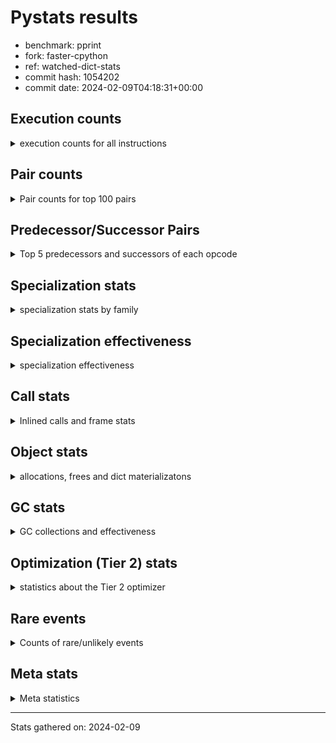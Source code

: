 
# Pystats results

- benchmark: pprint
- fork: faster-cpython
- ref: watched-dict-stats
- commit hash: 1054202
- commit date: 2024-02-09T04:18:31+00:00

## Execution counts

<details>
<summary> execution counts for all instructions </summary>

|Name | Count | Self | Cumulative | Miss ratio | 
|---|---:|---:|---:|---:|
| LOAD_FAST | 3,904,027,280 | 19.2% | 19.2% |  |
| STORE_FAST | 1,824,010,800 | 9.0% | 28.2% |  |
| LOAD_GLOBAL_BUILTIN | 1,680,009,460 | 8.3% | 36.4% |  |
| LOAD_CONST | 1,328,007,760 | 6.5% | 43.0% |  |
| POP_JUMP_IF_FALSE | 1,224,008,080 | 6.0% | 49.0% |  |
| TO_BOOL_BOOL | 1,056,004,800 | 5.2% | 54.2% |  |
| LOAD_FAST_LOAD_FAST | 1,008,008,880 | 5.0% | 59.1% |  |
| CALL_BUILTIN_FAST | 560,003,940 | 2.8% | 61.9% |  |
| RETURN_VALUE | 560,002,000 | 2.8% | 64.7% |  |
| POP_JUMP_IF_TRUE | 552,001,280 | 2.7% | 67.4% |  |
| RESUME_CHECK | 488,004,300 | 2.4% | 69.8% |  |
| CALL_BUILTIN_O | 448,002,040 | 2.2% | 72.0% |  |
| CALL_PY_EXACT_ARGS | 320,004,040 | 1.6% | 73.5% |  |
| LOAD_ATTR_METHOD_WITH_VALUES | 320,003,980 | 1.6% | 75.1% |  |
| LOAD_ATTR | 312,081,480 | 1.5% | 76.7% |  |
| BUILD_TUPLE | 288,000,880 | 1.4% | 78.1% |  |
| LOAD_GLOBAL_MODULE | 280,001,740 | 1.4% | 79.4% |  |
| POP_TOP | 272,002,320 | 1.3% | 80.8% |  |
| CONTAINS_OP | 256,002,320 | 1.3% | 82.0% |  |
| UNPACK_SEQUENCE_TUPLE | 240,000,660 | 1.2% | 83.2% |  |
| IS_OP | 216,000,880 | 1.1% | 84.3% |  |
| ENTER_EXECUTOR | 215,998,720 | 1.1% | 85.4% |  |
| PUSH_NULL | 208,001,760 | 1.0% | 86.4% |  |
| INTERPRETER_EXIT | 168,000,160 | 0.8% | 87.2% |  |
| CALL_TYPE_1 | 160,001,620 | 0.8% | 88.0% |  |
| LOAD_ATTR_INSTANCE_VALUE | 152,001,880 | 0.7% | 88.7% |  |
| FOR_ITER_LIST | 136,860,620 | 0.7% | 89.4% | 33.4% |
| LOAD_ATTR_METHOD_NO_DICT | 120,000,640 | 0.6% | 90.0% |  |
| EXTENDED_ARG | 120,000,160 | 0.6% | 90.6% |  |
| RETURN_CONST | 104,000,240 | 0.5% | 91.1% |  |
| CALL_METHOD_DESCRIPTOR_O | 104,000,180 | 0.5% | 91.6% |  |
| FOR_ITER_TUPLE | 96,863,760 | 0.5% | 92.1% | 47.2% |
| CALL | 96,027,540 | 0.5% | 92.6% |  |
| BINARY_OP | 96,025,120 | 0.5% | 93.0% |  |
| BINARY_OP_ADD_INT | 96,000,320 | 0.5% | 93.5% |  |
| DELETE_SUBSCR | 96,000,240 | 0.5% | 94.0% |  |
| GET_ITER | 96,000,160 | 0.5% | 94.5% |  |
| BUILD_LIST | 96,000,160 | 0.5% | 94.9% |  |
| STORE_SUBSCR_DICT | 96,000,140 | 0.5% | 95.4% |  |
| TO_BOOL_NONE | 96,000,080 | 0.5% | 95.9% |  |
| STORE_ATTR_SLOT | 95,999,960 | 0.5% | 96.3% |  |
| BINARY_SUBSCR_TUPLE_INT | 95,999,920 | 0.5% | 96.8% |  |
| COMPARE_OP_INT | 80,000,160 | 0.4% | 97.2% |  |
| TO_BOOL | 72,019,860 | 0.4% | 97.6% |  |
| CALL_LEN | 56,000,020 | 0.3% | 97.8% |  |
| COPY | 48,000,720 | 0.2% | 98.1% |  |
| FORMAT_SIMPLE | 48,000,640 | 0.2% | 98.3% |  |
| CONVERT_VALUE | 48,000,640 | 0.2% | 98.5% |  |
| JUMP_FORWARD | 48,000,240 | 0.2% | 98.8% |  |
| LOAD_ATTR_SLOT | 47,999,920 | 0.2% | 99.0% |  |
| STORE_FAST_STORE_FAST | 32,000,480 | 0.2% | 99.2% |  |
| NOP | 24,000,640 | 0.1% | 99.3% |  |
| CALL_METHOD_DESCRIPTOR_NOARGS | 24,000,560 | 0.1% | 99.4% |  |
| BUILD_STRING | 24,000,320 | 0.1% | 99.5% |  |
| UNPACK_SEQUENCE_TWO_TUPLE | 24,000,280 | 0.1% | 99.6% |  |
| TO_BOOL_LIST | 24,000,120 | 0.1% | 99.8% |  |
| CALL_KW | 24,000,000 | 0.1% | 99.9% |  |
| BINARY_OP_SUBTRACT_INT | 16,000,300 | 0.1% | 100.0% |  |
| LOAD_ATTR_METHOD_LAZY_DICT | 8,000,160 | 0.0% | 100.0% |  |
| LOAD_GLOBAL | 2,560 | 0.0% | 100.0% |  |
| JUMP_BACKWARD | 1,700 | 0.0% | 100.0% |  |
| UNPACK_SEQUENCE | 360 | 0.0% | 100.0% |  |
| RESUME | 340 | 0.0% | 100.0% |  |
| COMPARE_OP | 320 | 0.0% | 100.0% |  |
| LOAD_DEREF | 320 | 0.0% | 100.0% |  |
| LOAD_ATTR_MODULE | 240 | 0.0% | 100.0% |  |
| STORE_SUBSCR | 200 | 0.0% | 100.0% |  |
| BINARY_SUBSCR | 160 | 0.0% | 100.0% |  |
| CALL_FUNCTION_EX | 160 | 0.0% | 100.0% |  |
| COPY_FREE_VARS | 160 | 0.0% | 100.0% |  |
| FOR_ITER | 160 | 0.0% | 100.0% |  |
| BINARY_OP_SUBTRACT_FLOAT | 120 | 0.0% | 100.0% |  |
| POP_JUMP_IF_NONE | 80 | 0.0% | 100.0% |  |
| STORE_ATTR | 80 | 0.0% | 100.0% |  |
| CHECK_EXC_MATCH | 80 | 0.0% | 100.0% |  |
| POP_EXCEPT | 80 | 0.0% | 100.0% |  |
| PUSH_EXC_INFO | 80 | 0.0% | 100.0% |  |
| BUILD_MAP | 80 | 0.0% | 100.0% |  |
| JUMP_BACKWARD_NO_INTERRUPT | 80 | 0.0% | 100.0% |  |
| BINARY_OP_ADD_UNICODE | 60 | 0.0% | 100.0% |  |
| CALL_METHOD_DESCRIPTOR_FAST | 60 | 0.0% | 100.0% |  |
| LOAD_ATTR_NONDESCRIPTOR_WITH_VALUES | 60 | 0.0% | 100.0% |  |


</details>

## Pair counts

<details>
<summary> Pair counts for top 100 pairs </summary>

|Pair | Count | Self | Cumulative | 
|---|---:|---:|---:|
| LOAD_GLOBAL_BUILTIN LOAD_FAST | 1,040,006,800 | 5.1% | 5.1% |
| STORE_FAST LOAD_FAST | 928,005,520 | 4.6% | 9.7% |
| LOAD_FAST LOAD_GLOBAL_BUILTIN | 640,002,240 | 3.1% | 12.8% |
| POP_JUMP_IF_FALSE LOAD_GLOBAL_BUILTIN | 536,002,680 | 2.6% | 15.5% |
| TO_BOOL_BOOL POP_JUMP_IF_FALSE | 528,003,940 | 2.6% | 18.1% |
| STORE_FAST STORE_FAST | 464,001,440 | 2.3% | 20.3% |
| POP_JUMP_IF_FALSE LOAD_FAST | 448,003,200 | 2.2% | 22.5% |
| LOAD_FAST TO_BOOL_BOOL | 440,001,000 | 2.2% | 24.7% |
| TO_BOOL_BOOL POP_JUMP_IF_TRUE | 432,000,740 | 2.1% | 26.8% |
| CALL_BUILTIN_FAST TO_BOOL_BOOL | 424,001,680 | 2.1% | 28.9% |
| LOAD_GLOBAL_BUILTIN CALL_BUILTIN_FAST | 424,001,680 | 2.1% | 31.0% |
| LOAD_FAST CALL_BUILTIN_O | 424,001,520 | 2.1% | 33.1% |
| LOAD_FAST LOAD_CONST | 400,002,160 | 2.0% | 35.1% |
| CALL_PY_EXACT_ARGS RESUME_CHECK | 320,004,040 | 1.6% | 36.6% |
| LOAD_FAST LOAD_ATTR_METHOD_WITH_VALUES | 320,003,720 | 1.6% | 38.2% |
| LOAD_CONST LOAD_CONST | 304,002,480 | 1.5% | 39.7% |
| BUILD_TUPLE RETURN_VALUE | 288,000,880 | 1.4% | 41.1% |
| POP_TOP LOAD_FAST | 264,001,920 | 1.3% | 42.4% |
| LOAD_CONST STORE_FAST | 264,000,720 | 1.3% | 43.7% |
| CONTAINS_OP POP_JUMP_IF_FALSE | 256,002,320 | 1.3% | 45.0% |
| RETURN_VALUE RETURN_VALUE | 240,000,800 | 1.2% | 46.2% |
| RETURN_VALUE UNPACK_SEQUENCE_TUPLE | 240,000,520 | 1.2% | 47.3% |
| UNPACK_SEQUENCE_TUPLE STORE_FAST | 232,000,600 | 1.1% | 48.5% |
| LOAD_ATTR IS_OP | 216,000,880 | 1.1% | 49.5% |
| LOAD_GLOBAL_BUILTIN LOAD_ATTR | 216,000,720 | 1.1% | 50.6% |
| POP_JUMP_IF_TRUE LOAD_FAST | 216,000,560 | 1.1% | 51.7% |
| POP_JUMP_IF_TRUE ENTER_EXECUTOR | 215,998,620 | 1.1% | 52.7% |
| LOAD_ATTR_METHOD_WITH_VALUES LOAD_FAST_LOAD_FAST | 208,003,700 | 1.0% | 53.8% |
| LOAD_FAST_LOAD_FAST LOAD_FAST_LOAD_FAST | 208,002,400 | 1.0% | 54.8% |
| LOAD_FAST_LOAD_FAST CALL_PY_EXACT_ARGS | 208,002,400 | 1.0% | 55.8% |
| LOAD_FAST PUSH_NULL | 208,001,440 | 1.0% | 56.8% |
| PUSH_NULL LOAD_FAST | 208,001,040 | 1.0% | 57.8% |
| CALL_BUILTIN_O POP_TOP | 208,000,780 | 1.0% | 58.9% |
| STORE_FAST LOAD_GLOBAL_BUILTIN | 192,001,520 | 0.9% | 59.8% |
| IS_OP POP_JUMP_IF_FALSE | 168,000,720 | 0.8% | 60.6% |
| CACHE RESUME_CHECK | 168,000,000 | 0.8% | 61.5% |
| RESUME_CHECK LOAD_FAST | 160,002,140 | 0.8% | 62.3% |
| RESUME_CHECK LOAD_GLOBAL_BUILTIN | 160,002,040 | 0.8% | 63.0% |
| LOAD_FAST CALL_TYPE_1 | 160,001,560 | 0.8% | 63.8% |
| CALL_TYPE_1 STORE_FAST | 160,001,560 | 0.8% | 64.6% |
| LOAD_GLOBAL_MODULE CONTAINS_OP | 160,001,560 | 0.8% | 65.4% |
| LOAD_FAST LOAD_GLOBAL_MODULE | 160,001,520 | 0.8% | 66.2% |
| LOAD_FAST LOAD_ATTR_INSTANCE_VALUE | 152,001,640 | 0.7% | 66.9% |
| LOAD_ATTR_INSTANCE_VALUE TO_BOOL_BOOL | 144,001,000 | 0.7% | 67.6% |
| LOAD_CONST BUILD_TUPLE | 144,000,720 | 0.7% | 68.4% |
| CALL_BUILTIN_O LOAD_CONST | 144,000,640 | 0.7% | 69.1% |
| CALL_BUILTIN_FAST STORE_FAST | 136,002,060 | 0.7% | 69.7% |
| LOAD_CONST CALL_BUILTIN_FAST | 136,001,520 | 0.7% | 70.4% |
| EXTENDED_ARG POP_JUMP_IF_FALSE | 120,000,160 | 0.6% | 71.0% |
| LOAD_FAST_LOAD_FAST LOAD_FAST | 112,001,440 | 0.6% | 71.5% |
| LOAD_FAST CALL_PY_EXACT_ARGS | 112,001,280 | 0.6% | 72.1% |
| LOAD_FAST LOAD_FAST_LOAD_FAST | 112,000,320 | 0.6% | 72.6% |
| LOAD_ATTR_METHOD_WITH_VALUES LOAD_FAST | 112,000,280 | 0.6% | 73.2% |
| LOAD_FAST CALL_METHOD_DESCRIPTOR_O | 103,999,960 | 0.5% | 73.7% |
| LOAD_FAST LOAD_ATTR | 96,001,560 | 0.5% | 74.2% |
| LOAD_FAST_LOAD_FAST CONTAINS_OP | 96,000,720 | 0.5% | 74.6% |
| LOAD_CONST LOAD_FAST_LOAD_FAST | 96,000,640 | 0.5% | 75.1% |
| POP_JUMP_IF_FALSE LOAD_CONST | 96,000,640 | 0.5% | 75.6% |
| CALL_BUILTIN_O STORE_FAST | 96,000,620 | 0.5% | 76.1% |
| STORE_FAST LOAD_CONST | 96,000,320 | 0.5% | 76.5% |
| LOAD_ATTR STORE_FAST | 96,000,280 | 0.5% | 77.0% |
| LOAD_FAST_LOAD_FAST DELETE_SUBSCR | 96,000,240 | 0.5% | 77.5% |
| BINARY_OP LOAD_FAST_LOAD_FAST | 96,000,180 | 0.5% | 78.0% |
| BUILD_LIST STORE_FAST | 96,000,160 | 0.5% | 78.4% |
| LOAD_FAST GET_ITER | 96,000,160 | 0.5% | 78.9% |
| LOAD_FAST_LOAD_FAST BUILD_TUPLE | 96,000,160 | 0.5% | 79.4% |
| POP_JUMP_IF_FALSE LOAD_FAST_LOAD_FAST | 96,000,160 | 0.5% | 79.8% |
| STORE_FAST BUILD_LIST | 96,000,160 | 0.5% | 80.3% |
| BINARY_OP_ADD_INT STORE_FAST | 96,000,140 | 0.5% | 80.8% |
| LOAD_CONST BINARY_OP_ADD_INT | 96,000,120 | 0.5% | 81.3% |
| TO_BOOL_BOOL EXTENDED_ARG | 96,000,120 | 0.5% | 81.7% |
| CALL_METHOD_DESCRIPTOR_O BINARY_OP | 96,000,080 | 0.5% | 82.2% |
| LOAD_ATTR_METHOD_NO_DICT LOAD_FAST | 96,000,080 | 0.5% | 82.7% |
| STORE_SUBSCR_DICT LOAD_CONST | 96,000,080 | 0.5% | 83.1% |
| TO_BOOL_NONE POP_JUMP_IF_FALSE | 96,000,080 | 0.5% | 83.6% |
| LOAD_FAST_LOAD_FAST STORE_SUBSCR_DICT | 96,000,040 | 0.5% | 84.1% |
| LOAD_CONST LOAD_ATTR_METHOD_NO_DICT | 96,000,000 | 0.5% | 84.6% |
| LOAD_FAST TO_BOOL_NONE | 96,000,000 | 0.5% | 85.0% |
| RETURN_CONST INTERPRETER_EXIT | 96,000,000 | 0.5% | 85.5% |
| RESUME_CHECK LOAD_FAST_LOAD_FAST | 95,999,960 | 0.5% | 86.0% |
| STORE_ATTR_SLOT RETURN_CONST | 95,999,960 | 0.5% | 86.5% |
| LOAD_FAST_LOAD_FAST STORE_ATTR_SLOT | 95,999,920 | 0.5% | 86.9% |
| BINARY_SUBSCR_TUPLE_INT CALL | 95,999,920 | 0.5% | 87.4% |
| LOAD_GLOBAL_MODULE LOAD_FAST | 95,999,920 | 0.5% | 87.9% |
| LOAD_CONST BINARY_SUBSCR_TUPLE_INT | 95,999,840 | 0.5% | 88.3% |
| ENTER_EXECUTOR LOAD_GLOBAL_BUILTIN | 79,999,280 | 0.4% | 88.7% |
| ENTER_EXECUTOR FOR_ITER_LIST | 78,085,140 | 0.4% | 89.1% |
| LOAD_FAST TO_BOOL | 72,000,760 | 0.4% | 89.5% |
| TO_BOOL POP_JUMP_IF_TRUE | 72,000,260 | 0.4% | 89.8% |
| DELETE_SUBSCR LOAD_FAST | 72,000,160 | 0.4% | 90.2% |
| RETURN_VALUE INTERPRETER_EXIT | 72,000,160 | 0.4% | 90.5% |
| POP_JUMP_IF_TRUE LOAD_CONST | 72,000,160 | 0.4% | 90.9% |
| FOR_ITER_TUPLE STORE_FAST | 58,172,940 | 0.3% | 91.2% |
| FOR_ITER_LIST LOAD_FAST_LOAD_FAST | 58,171,180 | 0.3% | 91.5% |
| ENTER_EXECUTOR FOR_ITER_TUPLE | 57,914,220 | 0.3% | 91.7% |
| GET_ITER FOR_ITER_LIST | 57,913,000 | 0.3% | 92.0% |
| COMPARE_OP_INT POP_JUMP_IF_FALSE | 56,000,200 | 0.3% | 92.3% |
| LOAD_FAST CALL_LEN | 55,999,960 | 0.3% | 92.6% |
| FOR_ITER_LIST STORE_FAST | 53,827,340 | 0.3% | 92.8% |
| POP_JUMP_IF_FALSE POP_TOP | 48,000,720 | 0.2% | 93.1% |


</details>

## Predecessor/Successor Pairs

<details>
<summary> Top 5 predecessors and successors of each opcode </summary>

### CACHE

<details>
<summary> Successors and predecessors for CACHE </summary>

|Successors | Count | Percentage | 
|---|---:|---:|
| RESUME_CHECK | 168,000,000 | 100.0% |
| RESUME | 160 | 0.0% |


</details>

### BINARY_SUBSCR

<details>
<summary> Successors and predecessors for BINARY_SUBSCR </summary>

|Predecessors | Count | Percentage | 
|---|---:|---:|
| LOAD_CONST | 160 | 100.0% |

|Successors | Count | Percentage | 
|---|---:|---:|
| CALL | 80 | 50.0% |
| BINARY_SUBSCR_TUPLE_INT | 80 | 50.0% |


</details>

### DELETE_SUBSCR

<details>
<summary> Successors and predecessors for DELETE_SUBSCR </summary>

|Predecessors | Count | Percentage | 
|---|---:|---:|
| LOAD_FAST_LOAD_FAST | 96,000,240 | 100.0% |

|Successors | Count | Percentage | 
|---|---:|---:|
| LOAD_FAST | 72,000,160 | 75.0% |
| LOAD_CONST | 24,000,000 | 25.0% |
| RETURN_CONST | 80 | 0.0% |


</details>

### FORMAT_SIMPLE

<details>
<summary> Successors and predecessors for FORMAT_SIMPLE </summary>

|Predecessors | Count | Percentage | 
|---|---:|---:|
| CONVERT_VALUE | 48,000,640 | 100.0% |

|Successors | Count | Percentage | 
|---|---:|---:|
| BUILD_STRING | 24,000,320 | 50.0% |
| LOAD_CONST | 24,000,320 | 50.0% |


</details>

### GET_ITER

<details>
<summary> Successors and predecessors for GET_ITER </summary>

|Predecessors | Count | Percentage | 
|---|---:|---:|
| LOAD_FAST | 96,000,160 | 100.0% |

|Successors | Count | Percentage | 
|---|---:|---:|
| FOR_ITER_LIST | 57,913,000 | 60.3% |
| FOR_ITER_TUPLE | 38,087,040 | 39.7% |
| FOR_ITER | 120 | 0.0% |


</details>

### INTERPRETER_EXIT

<details>
<summary> Successors and predecessors for INTERPRETER_EXIT </summary>

|Predecessors | Count | Percentage | 
|---|---:|---:|
| RETURN_CONST | 96,000,000 | 57.1% |
| RETURN_VALUE | 72,000,160 | 42.9% |


</details>

### NOP

<details>
<summary> Successors and predecessors for NOP </summary>

|Predecessors | Count | Percentage | 
|---|---:|---:|
| RESUME_CHECK | 23,999,960 | 100.0% |
| STORE_FAST | 480 | 0.0% |
| POP_TOP | 160 | 0.0% |
| RESUME | 40 | 0.0% |

|Successors | Count | Percentage | 
|---|---:|---:|
| LOAD_FAST | 24,000,000 | 100.0% |
| LOAD_GLOBAL_BUILTIN | 400 | 0.0% |
| LOAD_DEREF | 160 | 0.0% |
| LOAD_GLOBAL | 80 | 0.0% |


</details>

### POP_TOP

<details>
<summary> Successors and predecessors for POP_TOP </summary>

|Predecessors | Count | Percentage | 
|---|---:|---:|
| CALL_BUILTIN_O | 208,000,780 | 76.5% |
| POP_JUMP_IF_FALSE | 48,000,720 | 17.6% |
| RETURN_CONST | 8,000,240 | 2.9% |
| CALL_METHOD_DESCRIPTOR_O | 8,000,100 | 2.9% |
| CALL | 480 | 0.0% |

|Successors | Count | Percentage | 
|---|---:|---:|
| LOAD_FAST | 264,001,920 | 97.1% |
| RETURN_CONST | 8,000,080 | 2.9% |
| NOP | 160 | 0.0% |
| LOAD_CONST | 80 | 0.0% |
| LOAD_FAST_LOAD_FAST | 80 | 0.0% |


</details>

### PUSH_NULL

<details>
<summary> Successors and predecessors for PUSH_NULL </summary>

|Predecessors | Count | Percentage | 
|---|---:|---:|
| LOAD_FAST | 208,001,440 | 100.0% |
| LOAD_DEREF | 160 | 0.0% |
| LOAD_ATTR_MODULE | 120 | 0.0% |
| LOAD_ATTR | 40 | 0.0% |

|Successors | Count | Percentage | 
|---|---:|---:|
| LOAD_FAST | 208,001,040 | 100.0% |
| CALL | 640 | 0.0% |
| LOAD_FAST_LOAD_FAST | 80 | 0.0% |


</details>

### RETURN_VALUE

<details>
<summary> Successors and predecessors for RETURN_VALUE </summary>

|Predecessors | Count | Percentage | 
|---|---:|---:|
| BUILD_TUPLE | 288,000,880 | 51.4% |
| RETURN_VALUE | 240,000,800 | 42.9% |
| COMPARE_OP_INT | 23,999,960 | 4.3% |
| LOAD_FAST | 8,000,240 | 1.4% |
| CALL_METHOD_DESCRIPTOR_NOARGS | 60 | 0.0% |

|Successors | Count | Percentage | 
|---|---:|---:|
| RETURN_VALUE | 240,000,800 | 42.9% |
| UNPACK_SEQUENCE_TUPLE | 240,000,520 | 42.9% |
| INTERPRETER_EXIT | 72,000,160 | 12.9% |
| STORE_FAST | 8,000,080 | 1.4% |
| UNPACK_SEQUENCE | 280 | 0.0% |


</details>

### STORE_SUBSCR

<details>
<summary> Successors and predecessors for STORE_SUBSCR </summary>

|Predecessors | Count | Percentage | 
|---|---:|---:|
| LOAD_FAST_LOAD_FAST | 200 | 100.0% |

|Successors | Count | Percentage | 
|---|---:|---:|
| STORE_SUBSCR_DICT | 100 | 50.0% |
| LOAD_CONST | 80 | 40.0% |
| LOAD_FAST | 20 | 10.0% |


</details>

### TO_BOOL

<details>
<summary> Successors and predecessors for TO_BOOL </summary>

|Predecessors | Count | Percentage | 
|---|---:|---:|
| LOAD_FAST | 72,000,760 | 100.0% |
| TO_BOOL | 18,340 | 0.0% |
| CALL | 200 | 0.0% |
| CALL_BUILTIN_FAST | 200 | 0.0% |
| COPY | 160 | 0.0% |

|Successors | Count | Percentage | 
|---|---:|---:|
| POP_JUMP_IF_TRUE | 72,000,260 | 100.0% |
| TO_BOOL | 18,340 | 0.0% |
| TO_BOOL_BOOL | 640 | 0.0% |
| POP_JUMP_IF_FALSE | 460 | 0.0% |
| TO_BOOL_NONE | 80 | 0.0% |


</details>

### BINARY_OP

<details>
<summary> Successors and predecessors for BINARY_OP </summary>

|Predecessors | Count | Percentage | 
|---|---:|---:|
| CALL_METHOD_DESCRIPTOR_O | 96,000,080 | 100.0% |
| BINARY_OP | 24,280 | 0.0% |
| LOAD_CONST | 280 | 0.0% |
| LOAD_FAST | 280 | 0.0% |
| CALL | 80 | 0.0% |

|Successors | Count | Percentage | 
|---|---:|---:|
| LOAD_FAST_LOAD_FAST | 96,000,180 | 100.0% |
| BINARY_OP | 24,280 | 0.0% |
| STORE_FAST | 220 | 0.0% |
| BINARY_OP_ADD_INT | 160 | 0.0% |
| BINARY_OP_SUBTRACT_INT | 100 | 0.0% |


</details>

### BUILD_LIST

<details>
<summary> Successors and predecessors for BUILD_LIST </summary>

|Predecessors | Count | Percentage | 
|---|---:|---:|
| STORE_FAST | 96,000,160 | 100.0% |

|Successors | Count | Percentage | 
|---|---:|---:|
| STORE_FAST | 96,000,160 | 100.0% |


</details>

### BUILD_STRING

<details>
<summary> Successors and predecessors for BUILD_STRING </summary>

|Predecessors | Count | Percentage | 
|---|---:|---:|
| FORMAT_SIMPLE | 24,000,320 | 100.0% |

|Successors | Count | Percentage | 
|---|---:|---:|
| CALL_BUILTIN_O | 24,000,240 | 100.0% |
| CALL | 80 | 0.0% |


</details>

### BUILD_TUPLE

<details>
<summary> Successors and predecessors for BUILD_TUPLE </summary>

|Predecessors | Count | Percentage | 
|---|---:|---:|
| LOAD_CONST | 144,000,720 | 50.0% |
| LOAD_FAST_LOAD_FAST | 96,000,160 | 33.3% |
| CALL | 48,000,000 | 16.7% |

|Successors | Count | Percentage | 
|---|---:|---:|
| RETURN_VALUE | 288,000,880 | 100.0% |


</details>

### CALL

<details>
<summary> Successors and predecessors for CALL </summary>

|Predecessors | Count | Percentage | 
|---|---:|---:|
| BINARY_SUBSCR_TUPLE_INT | 95,999,920 | 100.0% |
| CALL | 24,380 | 0.0% |
| LOAD_FAST | 1,200 | 0.0% |
| PUSH_NULL | 640 | 0.0% |
| LOAD_FAST_LOAD_FAST | 320 | 0.0% |

|Successors | Count | Percentage | 
|---|---:|---:|
| BUILD_TUPLE | 48,000,000 | 50.0% |
| LOAD_GLOBAL_MODULE | 47,999,920 | 50.0% |
| CALL | 24,380 | 0.0% |
| STORE_FAST | 500 | 0.0% |
| POP_TOP | 480 | 0.0% |


</details>

### CALL_FUNCTION_EX

<details>
<summary> Successors and predecessors for CALL_FUNCTION_EX </summary>

|Predecessors | Count | Percentage | 
|---|---:|---:|
| LOAD_FAST | 160 | 100.0% |

|Successors | Count | Percentage | 
|---|---:|---:|
| COPY_FREE_VARS | 160 | 100.0% |


</details>

### CALL_KW

<details>
<summary> Successors and predecessors for CALL_KW </summary>

|Predecessors | Count | Percentage | 
|---|---:|---:|
| LOAD_CONST | 24,000,000 | 100.0% |

|Successors | Count | Percentage | 
|---|---:|---:|
| STORE_FAST | 24,000,000 | 100.0% |


</details>

### COMPARE_OP

<details>
<summary> Successors and predecessors for COMPARE_OP </summary>

|Predecessors | Count | Percentage | 
|---|---:|---:|
| LOAD_CONST | 200 | 62.5% |
| LOAD_ATTR | 40 | 12.5% |
| LOAD_FAST | 40 | 12.5% |
| LOAD_ATTR_SLOT | 40 | 12.5% |

|Successors | Count | Percentage | 
|---|---:|---:|
| COMPARE_OP_INT | 160 | 50.0% |
| POP_JUMP_IF_FALSE | 120 | 37.5% |
| RETURN_VALUE | 40 | 12.5% |


</details>

### CONTAINS_OP

<details>
<summary> Successors and predecessors for CONTAINS_OP </summary>

|Predecessors | Count | Percentage | 
|---|---:|---:|
| LOAD_GLOBAL_MODULE | 160,001,560 | 62.5% |
| LOAD_FAST_LOAD_FAST | 96,000,720 | 37.5% |
| LOAD_GLOBAL | 40 | 0.0% |

|Successors | Count | Percentage | 
|---|---:|---:|
| POP_JUMP_IF_FALSE | 256,002,320 | 100.0% |


</details>

### CONVERT_VALUE

<details>
<summary> Successors and predecessors for CONVERT_VALUE </summary>

|Predecessors | Count | Percentage | 
|---|---:|---:|
| LOAD_FAST | 48,000,640 | 100.0% |

|Successors | Count | Percentage | 
|---|---:|---:|
| FORMAT_SIMPLE | 48,000,640 | 100.0% |


</details>

### COPY

<details>
<summary> Successors and predecessors for COPY </summary>

|Predecessors | Count | Percentage | 
|---|---:|---:|
| LOAD_FAST | 48,000,640 | 100.0% |
| BINARY_OP_ADD_INT | 60 | 0.0% |
| BINARY_OP | 20 | 0.0% |

|Successors | Count | Percentage | 
|---|---:|---:|
| TO_BOOL_BOOL | 48,000,480 | 100.0% |
| TO_BOOL | 160 | 0.0% |
| STORE_FAST_STORE_FAST | 80 | 0.0% |


</details>

### COPY_FREE_VARS

<details>
<summary> Successors and predecessors for COPY_FREE_VARS </summary>

|Predecessors | Count | Percentage | 
|---|---:|---:|
| CALL_FUNCTION_EX | 160 | 100.0% |

|Successors | Count | Percentage | 
|---|---:|---:|
| RESUME_CHECK | 120 | 75.0% |
| RESUME | 40 | 25.0% |


</details>

### ENTER_EXECUTOR

<details>
<summary> Successors and predecessors for ENTER_EXECUTOR </summary>

|Predecessors | Count | Percentage | 
|---|---:|---:|
| POP_JUMP_IF_TRUE | 215,998,620 | 100.0% |
| JUMP_BACKWARD | 100 | 0.0% |

|Successors | Count | Percentage | 
|---|---:|---:|
| LOAD_GLOBAL_BUILTIN | 79,999,280 | 37.0% |
| FOR_ITER_LIST | 78,085,140 | 36.2% |
| FOR_ITER_TUPLE | 57,914,220 | 26.8% |
| PUSH_EXC_INFO | 80 | 0.0% |


</details>

### EXTENDED_ARG

<details>
<summary> Successors and predecessors for EXTENDED_ARG </summary>

|Predecessors | Count | Percentage | 
|---|---:|---:|
| TO_BOOL_BOOL | 96,000,120 | 80.0% |
| IS_OP | 24,000,000 | 20.0% |
| TO_BOOL | 40 | 0.0% |

|Successors | Count | Percentage | 
|---|---:|---:|
| POP_JUMP_IF_FALSE | 120,000,160 | 100.0% |


</details>

### FOR_ITER

<details>
<summary> Successors and predecessors for FOR_ITER </summary>

|Predecessors | Count | Percentage | 
|---|---:|---:|
| GET_ITER | 120 | 75.0% |
| JUMP_BACKWARD | 40 | 25.0% |

|Successors | Count | Percentage | 
|---|---:|---:|
| STORE_FAST | 40 | 25.0% |
| UNPACK_SEQUENCE | 40 | 25.0% |
| FOR_ITER_LIST | 40 | 25.0% |
| FOR_ITER_TUPLE | 40 | 25.0% |


</details>

### IS_OP

<details>
<summary> Successors and predecessors for IS_OP </summary>

|Predecessors | Count | Percentage | 
|---|---:|---:|
| LOAD_ATTR | 216,000,880 | 100.0% |

|Successors | Count | Percentage | 
|---|---:|---:|
| POP_JUMP_IF_FALSE | 168,000,720 | 77.8% |
| POP_JUMP_IF_TRUE | 24,000,160 | 11.1% |
| EXTENDED_ARG | 24,000,000 | 11.1% |


</details>

### JUMP_BACKWARD

<details>
<summary> Successors and predecessors for JUMP_BACKWARD </summary>

|Predecessors | Count | Percentage | 
|---|---:|---:|
| POP_JUMP_IF_TRUE | 1,700 | 100.0% |

|Successors | Count | Percentage | 
|---|---:|---:|
| FOR_ITER_TUPLE | 640 | 37.6% |
| FOR_ITER_LIST | 600 | 35.3% |
| LOAD_FAST | 320 | 18.8% |
| ENTER_EXECUTOR | 100 | 5.9% |
| FOR_ITER | 40 | 2.4% |


</details>

### JUMP_FORWARD

<details>
<summary> Successors and predecessors for JUMP_FORWARD </summary>

|Predecessors | Count | Percentage | 
|---|---:|---:|
| STORE_FAST | 48,000,160 | 100.0% |
| LOAD_FAST | 80 | 0.0% |

|Successors | Count | Percentage | 
|---|---:|---:|
| LOAD_GLOBAL_BUILTIN | 24,000,120 | 50.0% |
| LOAD_FAST | 24,000,000 | 50.0% |
| LOAD_FAST_LOAD_FAST | 80 | 0.0% |
| LOAD_GLOBAL | 40 | 0.0% |


</details>

### LOAD_ATTR

<details>
<summary> Successors and predecessors for LOAD_ATTR </summary>

|Predecessors | Count | Percentage | 
|---|---:|---:|
| LOAD_GLOBAL_BUILTIN | 216,000,720 | 69.2% |
| LOAD_FAST | 96,001,560 | 30.8% |
| LOAD_ATTR | 78,540 | 0.0% |
| LOAD_GLOBAL | 240 | 0.0% |
| LOAD_CONST | 160 | 0.0% |

|Successors | Count | Percentage | 
|---|---:|---:|
| IS_OP | 216,000,880 | 69.2% |
| STORE_FAST | 96,000,280 | 30.8% |
| LOAD_ATTR | 78,540 | 0.0% |
| LOAD_ATTR_METHOD_WITH_VALUES | 260 | 0.0% |
| LOAD_FAST | 240 | 0.0% |


</details>

### LOAD_CONST

<details>
<summary> Successors and predecessors for LOAD_CONST </summary>

|Predecessors | Count | Percentage | 
|---|---:|---:|
| LOAD_FAST | 400,002,160 | 30.1% |
| LOAD_CONST | 304,002,480 | 22.9% |
| CALL_BUILTIN_O | 144,000,640 | 10.8% |
| POP_JUMP_IF_FALSE | 96,000,640 | 7.2% |
| STORE_FAST | 96,000,320 | 7.2% |

|Successors | Count | Percentage | 
|---|---:|---:|
| LOAD_CONST | 304,002,480 | 22.9% |
| STORE_FAST | 264,000,720 | 19.9% |
| BUILD_TUPLE | 144,000,720 | 10.8% |
| CALL_BUILTIN_FAST | 136,001,520 | 10.2% |
| LOAD_FAST_LOAD_FAST | 96,000,640 | 7.2% |


</details>

### LOAD_DEREF

<details>
<summary> Successors and predecessors for LOAD_DEREF </summary>

|Predecessors | Count | Percentage | 
|---|---:|---:|
| NOP | 160 | 50.0% |
| STORE_FAST | 160 | 50.0% |

|Successors | Count | Percentage | 
|---|---:|---:|
| PUSH_NULL | 160 | 50.0% |
| STORE_FAST | 160 | 50.0% |


</details>

### LOAD_FAST

<details>
<summary> Successors and predecessors for LOAD_FAST </summary>

|Predecessors | Count | Percentage | 
|---|---:|---:|
| LOAD_GLOBAL_BUILTIN | 1,040,006,800 | 26.6% |
| STORE_FAST | 928,005,520 | 23.8% |
| POP_JUMP_IF_FALSE | 448,003,200 | 11.5% |
| POP_TOP | 264,001,920 | 6.8% |
| POP_JUMP_IF_TRUE | 216,000,560 | 5.5% |

|Successors | Count | Percentage | 
|---|---:|---:|
| LOAD_GLOBAL_BUILTIN | 640,002,240 | 16.4% |
| TO_BOOL_BOOL | 440,001,000 | 11.3% |
| CALL_BUILTIN_O | 424,001,520 | 10.9% |
| LOAD_CONST | 400,002,160 | 10.2% |
| LOAD_ATTR_METHOD_WITH_VALUES | 320,003,720 | 8.2% |


</details>

### LOAD_FAST_LOAD_FAST

<details>
<summary> Successors and predecessors for LOAD_FAST_LOAD_FAST </summary>

|Predecessors | Count | Percentage | 
|---|---:|---:|
| LOAD_ATTR_METHOD_WITH_VALUES | 208,003,700 | 20.6% |
| LOAD_FAST_LOAD_FAST | 208,002,400 | 20.6% |
| LOAD_FAST | 112,000,320 | 11.1% |
| LOAD_CONST | 96,000,640 | 9.5% |
| BINARY_OP | 96,000,180 | 9.5% |

|Successors | Count | Percentage | 
|---|---:|---:|
| LOAD_FAST_LOAD_FAST | 208,002,400 | 20.6% |
| CALL_PY_EXACT_ARGS | 208,002,400 | 20.6% |
| LOAD_FAST | 112,001,440 | 11.1% |
| CONTAINS_OP | 96,000,720 | 9.5% |
| DELETE_SUBSCR | 96,000,240 | 9.5% |


</details>

### LOAD_GLOBAL

<details>
<summary> Successors and predecessors for LOAD_GLOBAL </summary>

|Predecessors | Count | Percentage | 
|---|---:|---:|
| LOAD_FAST | 800 | 31.2% |
| POP_JUMP_IF_FALSE | 680 | 26.6% |
| STORE_FAST | 160 | 6.2% |
| RESUME | 160 | 6.2% |
| RESUME_CHECK | 160 | 6.2% |

|Successors | Count | Percentage | 
|---|---:|---:|
| LOAD_GLOBAL_BUILTIN | 1,020 | 39.8% |
| LOAD_FAST | 720 | 28.1% |
| LOAD_GLOBAL_MODULE | 260 | 10.2% |
| LOAD_ATTR | 240 | 9.4% |
| CALL | 220 | 8.6% |


</details>

### POP_JUMP_IF_FALSE

<details>
<summary> Successors and predecessors for POP_JUMP_IF_FALSE </summary>

|Predecessors | Count | Percentage | 
|---|---:|---:|
| TO_BOOL_BOOL | 528,003,940 | 43.1% |
| CONTAINS_OP | 256,002,320 | 20.9% |
| IS_OP | 168,000,720 | 13.7% |
| EXTENDED_ARG | 120,000,160 | 9.8% |
| TO_BOOL_NONE | 96,000,080 | 7.8% |

|Successors | Count | Percentage | 
|---|---:|---:|
| LOAD_GLOBAL_BUILTIN | 536,002,680 | 43.8% |
| LOAD_FAST | 448,003,200 | 36.6% |
| LOAD_CONST | 96,000,640 | 7.8% |
| LOAD_FAST_LOAD_FAST | 96,000,160 | 7.8% |
| POP_TOP | 48,000,720 | 3.9% |


</details>

### POP_JUMP_IF_NONE

<details>
<summary> Successors and predecessors for POP_JUMP_IF_NONE </summary>

|Predecessors | Count | Percentage | 
|---|---:|---:|
| LOAD_FAST | 80 | 100.0% |

|Successors | Count | Percentage | 
|---|---:|---:|
| LOAD_CONST | 80 | 100.0% |


</details>

### POP_JUMP_IF_TRUE

<details>
<summary> Successors and predecessors for POP_JUMP_IF_TRUE </summary>

|Predecessors | Count | Percentage | 
|---|---:|---:|
| TO_BOOL_BOOL | 432,000,740 | 78.3% |
| TO_BOOL | 72,000,260 | 13.0% |
| IS_OP | 24,000,160 | 4.3% |
| TO_BOOL_LIST | 24,000,120 | 4.3% |

|Successors | Count | Percentage | 
|---|---:|---:|
| LOAD_FAST | 216,000,560 | 39.1% |
| ENTER_EXECUTOR | 215,998,620 | 39.1% |
| LOAD_CONST | 72,000,160 | 13.0% |
| LOAD_GLOBAL_BUILTIN | 48,000,040 | 8.7% |
| JUMP_BACKWARD | 1,700 | 0.0% |


</details>

### RETURN_CONST

<details>
<summary> Successors and predecessors for RETURN_CONST </summary>

|Predecessors | Count | Percentage | 
|---|---:|---:|
| STORE_ATTR_SLOT | 95,999,960 | 92.3% |
| POP_TOP | 8,000,080 | 7.7% |
| DELETE_SUBSCR | 80 | 0.0% |
| POP_JUMP_IF_TRUE | 80 | 0.0% |
| STORE_ATTR | 40 | 0.0% |

|Successors | Count | Percentage | 
|---|---:|---:|
| INTERPRETER_EXIT | 96,000,000 | 92.3% |
| POP_TOP | 8,000,240 | 7.7% |


</details>

### STORE_ATTR

<details>
<summary> Successors and predecessors for STORE_ATTR </summary>

|Predecessors | Count | Percentage | 
|---|---:|---:|
| LOAD_FAST_LOAD_FAST | 80 | 100.0% |

|Successors | Count | Percentage | 
|---|---:|---:|
| RETURN_CONST | 40 | 50.0% |
| STORE_ATTR_SLOT | 40 | 50.0% |


</details>

### STORE_FAST

<details>
<summary> Successors and predecessors for STORE_FAST </summary>

|Predecessors | Count | Percentage | 
|---|---:|---:|
| STORE_FAST | 464,001,440 | 25.4% |
| LOAD_CONST | 264,000,720 | 14.5% |
| UNPACK_SEQUENCE_TUPLE | 232,000,600 | 12.7% |
| CALL_TYPE_1 | 160,001,560 | 8.8% |
| CALL_BUILTIN_FAST | 136,002,060 | 7.5% |

|Successors | Count | Percentage | 
|---|---:|---:|
| LOAD_FAST | 928,005,520 | 50.9% |
| STORE_FAST | 464,001,440 | 25.4% |
| LOAD_GLOBAL_BUILTIN | 192,001,520 | 10.5% |
| LOAD_CONST | 96,000,320 | 5.3% |
| BUILD_LIST | 96,000,160 | 5.3% |


</details>

### STORE_FAST_STORE_FAST

<details>
<summary> Successors and predecessors for STORE_FAST_STORE_FAST </summary>

|Predecessors | Count | Percentage | 
|---|---:|---:|
| UNPACK_SEQUENCE_TWO_TUPLE | 24,000,280 | 75.0% |
| UNPACK_SEQUENCE_TUPLE | 8,000,060 | 25.0% |
| COPY | 80 | 0.0% |
| UNPACK_SEQUENCE | 60 | 0.0% |

|Successors | Count | Percentage | 
|---|---:|---:|
| LOAD_FAST | 24,000,320 | 75.0% |
| STORE_FAST | 8,000,080 | 25.0% |
| LOAD_GLOBAL | 40 | 0.0% |
| LOAD_GLOBAL_BUILTIN | 40 | 0.0% |


</details>

### UNPACK_SEQUENCE

<details>
<summary> Successors and predecessors for UNPACK_SEQUENCE </summary>

|Predecessors | Count | Percentage | 
|---|---:|---:|
| RETURN_VALUE | 280 | 77.8% |
| FOR_ITER | 40 | 11.1% |
| FOR_ITER_LIST | 40 | 11.1% |

|Successors | Count | Percentage | 
|---|---:|---:|
| UNPACK_SEQUENCE_TUPLE | 140 | 38.9% |
| STORE_FAST | 120 | 33.3% |
| STORE_FAST_STORE_FAST | 60 | 16.7% |
| UNPACK_SEQUENCE_TWO_TUPLE | 40 | 11.1% |


</details>

### RESUME

<details>
<summary> Successors and predecessors for RESUME </summary>

|Predecessors | Count | Percentage | 
|---|---:|---:|
| CACHE | 160 | 47.1% |
| CALL | 140 | 41.2% |
| COPY_FREE_VARS | 40 | 11.8% |

|Successors | Count | Percentage | 
|---|---:|---:|
| LOAD_GLOBAL | 160 | 47.1% |
| LOAD_FAST | 100 | 29.4% |
| NOP | 40 | 11.8% |
| LOAD_FAST_LOAD_FAST | 40 | 11.8% |


</details>

### BINARY_OP_ADD_INT

<details>
<summary> Successors and predecessors for BINARY_OP_ADD_INT </summary>

|Predecessors | Count | Percentage | 
|---|---:|---:|
| LOAD_CONST | 96,000,120 | 100.0% |
| BINARY_OP | 160 | 0.0% |
| LOAD_ATTR_INSTANCE_VALUE | 40 | 0.0% |

|Successors | Count | Percentage | 
|---|---:|---:|
| STORE_FAST | 96,000,140 | 100.0% |
| COPY | 60 | 0.0% |
| LOAD_FAST_LOAD_FAST | 60 | 0.0% |
| CALL_PY_EXACT_ARGS | 40 | 0.0% |
| CALL | 20 | 0.0% |


</details>

### BINARY_OP_SUBTRACT_FLOAT

<details>
<summary> Successors and predecessors for BINARY_OP_SUBTRACT_FLOAT </summary>

|Predecessors | Count | Percentage | 
|---|---:|---:|
| LOAD_FAST | 80 | 66.7% |
| BINARY_OP | 40 | 33.3% |

|Successors | Count | Percentage | 
|---|---:|---:|
| STORE_FAST | 120 | 100.0% |


</details>

### BINARY_SUBSCR_TUPLE_INT

<details>
<summary> Successors and predecessors for BINARY_SUBSCR_TUPLE_INT </summary>

|Predecessors | Count | Percentage | 
|---|---:|---:|
| LOAD_CONST | 95,999,840 | 100.0% |
| BINARY_SUBSCR | 80 | 0.0% |

|Successors | Count | Percentage | 
|---|---:|---:|
| CALL | 95,999,920 | 100.0% |


</details>

### CALL_BUILTIN_FAST

<details>
<summary> Successors and predecessors for CALL_BUILTIN_FAST </summary>

|Predecessors | Count | Percentage | 
|---|---:|---:|
| LOAD_GLOBAL_BUILTIN | 424,001,680 | 75.7% |
| LOAD_CONST | 136,001,520 | 24.3% |
| LOAD_FAST | 440 | 0.0% |
| CALL | 300 | 0.0% |

|Successors | Count | Percentage | 
|---|---:|---:|
| TO_BOOL_BOOL | 424,001,680 | 75.7% |
| STORE_FAST | 136,002,060 | 24.3% |
| TO_BOOL | 200 | 0.0% |


</details>

### CALL_BUILTIN_O

<details>
<summary> Successors and predecessors for CALL_BUILTIN_O </summary>

|Predecessors | Count | Percentage | 
|---|---:|---:|
| LOAD_FAST | 424,001,520 | 94.6% |
| BUILD_STRING | 24,000,240 | 5.4% |
| CALL | 280 | 0.0% |

|Successors | Count | Percentage | 
|---|---:|---:|
| POP_TOP | 208,000,780 | 46.4% |
| LOAD_CONST | 144,000,640 | 32.1% |
| STORE_FAST | 96,000,620 | 21.4% |


</details>

### CALL_LEN

<details>
<summary> Successors and predecessors for CALL_LEN </summary>

|Predecessors | Count | Percentage | 
|---|---:|---:|
| LOAD_FAST | 55,999,960 | 100.0% |
| CALL | 60 | 0.0% |

|Successors | Count | Percentage | 
|---|---:|---:|
| LOAD_CONST | 47,999,960 | 85.7% |
| LOAD_FAST | 8,000,060 | 14.3% |


</details>

### CALL_METHOD_DESCRIPTOR_NOARGS

<details>
<summary> Successors and predecessors for CALL_METHOD_DESCRIPTOR_NOARGS </summary>

|Predecessors | Count | Percentage | 
|---|---:|---:|
| LOAD_ATTR_METHOD_NO_DICT | 24,000,440 | 100.0% |
| CALL | 80 | 0.0% |
| LOAD_ATTR_METHOD_LAZY_DICT | 40 | 0.0% |

|Successors | Count | Percentage | 
|---|---:|---:|
| LOAD_GLOBAL_MODULE | 23,999,920 | 100.0% |
| LOAD_FAST | 540 | 0.0% |
| RETURN_VALUE | 60 | 0.0% |
| LOAD_GLOBAL | 40 | 0.0% |


</details>

### CALL_METHOD_DESCRIPTOR_O

<details>
<summary> Successors and predecessors for CALL_METHOD_DESCRIPTOR_O </summary>

|Predecessors | Count | Percentage | 
|---|---:|---:|
| LOAD_FAST | 103,999,960 | 100.0% |
| CALL | 140 | 0.0% |
| LOAD_CONST | 80 | 0.0% |

|Successors | Count | Percentage | 
|---|---:|---:|
| BINARY_OP | 96,000,080 | 92.3% |
| POP_TOP | 8,000,100 | 7.7% |


</details>

### CALL_PY_EXACT_ARGS

<details>
<summary> Successors and predecessors for CALL_PY_EXACT_ARGS </summary>

|Predecessors | Count | Percentage | 
|---|---:|---:|
| LOAD_FAST_LOAD_FAST | 208,002,400 | 65.0% |
| LOAD_FAST | 112,001,280 | 35.0% |
| CALL | 280 | 0.0% |
| LOAD_CONST | 40 | 0.0% |
| BINARY_OP_ADD_INT | 40 | 0.0% |

|Successors | Count | Percentage | 
|---|---:|---:|
| RESUME_CHECK | 320,004,040 | 100.0% |


</details>

### CALL_TYPE_1

<details>
<summary> Successors and predecessors for CALL_TYPE_1 </summary>

|Predecessors | Count | Percentage | 
|---|---:|---:|
| LOAD_FAST | 160,001,560 | 100.0% |
| CALL | 60 | 0.0% |

|Successors | Count | Percentage | 
|---|---:|---:|
| STORE_FAST | 160,001,560 | 100.0% |
| LOAD_ATTR | 60 | 0.0% |


</details>

### COMPARE_OP_INT

<details>
<summary> Successors and predecessors for COMPARE_OP_INT </summary>

|Predecessors | Count | Percentage | 
|---|---:|---:|
| LOAD_CONST | 48,000,040 | 60.0% |
| LOAD_ATTR_SLOT | 23,999,920 | 30.0% |
| LOAD_FAST | 8,000,040 | 10.0% |
| COMPARE_OP | 160 | 0.0% |

|Successors | Count | Percentage | 
|---|---:|---:|
| POP_JUMP_IF_FALSE | 56,000,200 | 70.0% |
| RETURN_VALUE | 23,999,960 | 30.0% |


</details>

### FOR_ITER_LIST

<details>
<summary> Successors and predecessors for FOR_ITER_LIST </summary>

|Predecessors | Count | Percentage | 
|---|---:|---:|
| ENTER_EXECUTOR | 78,085,140 | 57.1% |
| GET_ITER | 57,913,000 | 42.3% |
| FOR_ITER_TUPLE | 861,840 | 0.6% |
| JUMP_BACKWARD | 600 | 0.0% |
| FOR_ITER | 40 | 0.0% |

|Successors | Count | Percentage | 
|---|---:|---:|
| LOAD_FAST_LOAD_FAST | 58,171,180 | 42.5% |
| STORE_FAST | 53,827,340 | 39.3% |
| UNPACK_SEQUENCE_TWO_TUPLE | 24,000,240 | 17.5% |
| FOR_ITER_TUPLE | 861,820 | 0.6% |
| UNPACK_SEQUENCE | 40 | 0.0% |


</details>

### FOR_ITER_TUPLE

<details>
<summary> Successors and predecessors for FOR_ITER_TUPLE </summary>

|Predecessors | Count | Percentage | 
|---|---:|---:|
| ENTER_EXECUTOR | 57,914,220 | 59.8% |
| GET_ITER | 38,087,040 | 39.3% |
| FOR_ITER_LIST | 861,820 | 0.9% |
| JUMP_BACKWARD | 640 | 0.0% |
| FOR_ITER | 40 | 0.0% |

|Successors | Count | Percentage | 
|---|---:|---:|
| STORE_FAST | 58,172,940 | 60.1% |
| LOAD_FAST_LOAD_FAST | 37,828,980 | 39.1% |
| FOR_ITER_LIST | 861,840 | 0.9% |


</details>

### LOAD_ATTR_INSTANCE_VALUE

<details>
<summary> Successors and predecessors for LOAD_ATTR_INSTANCE_VALUE </summary>

|Predecessors | Count | Percentage | 
|---|---:|---:|
| LOAD_FAST | 152,001,640 | 100.0% |
| LOAD_ATTR | 200 | 0.0% |
| LOAD_FAST_LOAD_FAST | 40 | 0.0% |

|Successors | Count | Percentage | 
|---|---:|---:|
| TO_BOOL_BOOL | 144,001,000 | 94.7% |
| LOAD_FAST | 8,000,660 | 5.3% |
| TO_BOOL | 100 | 0.0% |
| LOAD_CONST | 60 | 0.0% |
| BINARY_OP_ADD_INT | 40 | 0.0% |


</details>

### LOAD_ATTR_METHOD_NO_DICT

<details>
<summary> Successors and predecessors for LOAD_ATTR_METHOD_NO_DICT </summary>

|Predecessors | Count | Percentage | 
|---|---:|---:|
| LOAD_CONST | 96,000,000 | 80.0% |
| LOAD_FAST | 23,999,920 | 20.0% |
| LOAD_FAST_LOAD_FAST | 520 | 0.0% |
| LOAD_ATTR | 160 | 0.0% |
| LOAD_ATTR_NONDESCRIPTOR_WITH_VALUES | 40 | 0.0% |

|Successors | Count | Percentage | 
|---|---:|---:|
| LOAD_FAST | 96,000,080 | 80.0% |
| CALL_METHOD_DESCRIPTOR_NOARGS | 24,000,440 | 20.0% |
| CALL | 60 | 0.0% |
| LOAD_GLOBAL_BUILTIN | 40 | 0.0% |
| LOAD_GLOBAL | 20 | 0.0% |


</details>

### LOAD_ATTR_METHOD_WITH_VALUES

<details>
<summary> Successors and predecessors for LOAD_ATTR_METHOD_WITH_VALUES </summary>

|Predecessors | Count | Percentage | 
|---|---:|---:|
| LOAD_FAST | 320,003,720 | 100.0% |
| LOAD_ATTR | 260 | 0.0% |

|Successors | Count | Percentage | 
|---|---:|---:|
| LOAD_FAST_LOAD_FAST | 208,003,700 | 65.0% |
| LOAD_FAST | 112,000,280 | 35.0% |


</details>

### LOAD_ATTR_MODULE

<details>
<summary> Successors and predecessors for LOAD_ATTR_MODULE </summary>

|Predecessors | Count | Percentage | 
|---|---:|---:|
| LOAD_GLOBAL_MODULE | 160 | 66.7% |
| LOAD_ATTR | 80 | 33.3% |

|Successors | Count | Percentage | 
|---|---:|---:|
| PUSH_NULL | 120 | 50.0% |
| STORE_FAST | 120 | 50.0% |


</details>

### LOAD_ATTR_SLOT

<details>
<summary> Successors and predecessors for LOAD_ATTR_SLOT </summary>

|Predecessors | Count | Percentage | 
|---|---:|---:|
| LOAD_FAST | 47,999,840 | 100.0% |
| LOAD_ATTR | 80 | 0.0% |

|Successors | Count | Percentage | 
|---|---:|---:|
| LOAD_FAST | 23,999,960 | 50.0% |
| COMPARE_OP_INT | 23,999,920 | 50.0% |
| COMPARE_OP | 40 | 0.0% |


</details>

### LOAD_GLOBAL_BUILTIN

<details>
<summary> Successors and predecessors for LOAD_GLOBAL_BUILTIN </summary>

|Predecessors | Count | Percentage | 
|---|---:|---:|
| LOAD_FAST | 640,002,240 | 38.1% |
| POP_JUMP_IF_FALSE | 536,002,680 | 31.9% |
| STORE_FAST | 192,001,520 | 11.4% |
| RESUME_CHECK | 160,002,040 | 9.5% |
| ENTER_EXECUTOR | 79,999,280 | 4.8% |

|Successors | Count | Percentage | 
|---|---:|---:|
| LOAD_FAST | 1,040,006,800 | 61.9% |
| CALL_BUILTIN_FAST | 424,001,680 | 25.2% |
| LOAD_ATTR | 216,000,720 | 12.9% |
| CALL | 200 | 0.0% |
| CHECK_EXC_MATCH | 60 | 0.0% |


</details>

### LOAD_GLOBAL_MODULE

<details>
<summary> Successors and predecessors for LOAD_GLOBAL_MODULE </summary>

|Predecessors | Count | Percentage | 
|---|---:|---:|
| LOAD_FAST | 160,001,520 | 57.1% |
| RESUME_CHECK | 48,000,040 | 17.1% |
| CALL | 47,999,920 | 17.1% |
| CALL_METHOD_DESCRIPTOR_NOARGS | 23,999,920 | 8.6% |
| LOAD_GLOBAL | 260 | 0.0% |

|Successors | Count | Percentage | 
|---|---:|---:|
| CONTAINS_OP | 160,001,560 | 57.1% |
| LOAD_FAST | 95,999,920 | 34.3% |
| LOAD_CONST | 23,999,960 | 8.6% |
| LOAD_ATTR_MODULE | 160 | 0.0% |
| LOAD_ATTR | 80 | 0.0% |


</details>

### RESUME_CHECK

<details>
<summary> Successors and predecessors for RESUME_CHECK </summary>

|Predecessors | Count | Percentage | 
|---|---:|---:|
| CALL_PY_EXACT_ARGS | 320,004,040 | 65.6% |
| CACHE | 168,000,000 | 34.4% |
| CALL | 140 | 0.0% |
| COPY_FREE_VARS | 120 | 0.0% |

|Successors | Count | Percentage | 
|---|---:|---:|
| LOAD_FAST | 160,002,140 | 32.8% |
| LOAD_GLOBAL_BUILTIN | 160,002,040 | 32.8% |
| LOAD_FAST_LOAD_FAST | 95,999,960 | 19.7% |
| LOAD_GLOBAL_MODULE | 48,000,040 | 9.8% |
| NOP | 23,999,960 | 4.9% |


</details>

### STORE_ATTR_SLOT

<details>
<summary> Successors and predecessors for STORE_ATTR_SLOT </summary>

|Predecessors | Count | Percentage | 
|---|---:|---:|
| LOAD_FAST_LOAD_FAST | 95,999,920 | 100.0% |
| STORE_ATTR | 40 | 0.0% |

|Successors | Count | Percentage | 
|---|---:|---:|
| RETURN_CONST | 95,999,960 | 100.0% |


</details>

### STORE_SUBSCR_DICT

<details>
<summary> Successors and predecessors for STORE_SUBSCR_DICT </summary>

|Predecessors | Count | Percentage | 
|---|---:|---:|
| LOAD_FAST_LOAD_FAST | 96,000,040 | 100.0% |
| STORE_SUBSCR | 100 | 0.0% |

|Successors | Count | Percentage | 
|---|---:|---:|
| LOAD_CONST | 96,000,080 | 100.0% |
| LOAD_FAST | 60 | 0.0% |


</details>

### TO_BOOL_BOOL

<details>
<summary> Successors and predecessors for TO_BOOL_BOOL </summary>

|Predecessors | Count | Percentage | 
|---|---:|---:|
| LOAD_FAST | 440,001,000 | 41.7% |
| CALL_BUILTIN_FAST | 424,001,680 | 40.2% |
| LOAD_ATTR_INSTANCE_VALUE | 144,001,000 | 13.6% |
| COPY | 48,000,480 | 4.5% |
| TO_BOOL | 640 | 0.0% |

|Successors | Count | Percentage | 
|---|---:|---:|
| POP_JUMP_IF_FALSE | 528,003,940 | 50.0% |
| POP_JUMP_IF_TRUE | 432,000,740 | 40.9% |
| EXTENDED_ARG | 96,000,120 | 9.1% |


</details>

### TO_BOOL_LIST

<details>
<summary> Successors and predecessors for TO_BOOL_LIST </summary>

|Predecessors | Count | Percentage | 
|---|---:|---:|
| LOAD_FAST | 24,000,080 | 100.0% |
| TO_BOOL | 40 | 0.0% |

|Successors | Count | Percentage | 
|---|---:|---:|
| POP_JUMP_IF_TRUE | 24,000,120 | 100.0% |


</details>

### TO_BOOL_NONE

<details>
<summary> Successors and predecessors for TO_BOOL_NONE </summary>

|Predecessors | Count | Percentage | 
|---|---:|---:|
| LOAD_FAST | 96,000,000 | 100.0% |
| TO_BOOL | 80 | 0.0% |

|Successors | Count | Percentage | 
|---|---:|---:|
| POP_JUMP_IF_FALSE | 96,000,080 | 100.0% |


</details>

### UNPACK_SEQUENCE_TUPLE

<details>
<summary> Successors and predecessors for UNPACK_SEQUENCE_TUPLE </summary>

|Predecessors | Count | Percentage | 
|---|---:|---:|
| RETURN_VALUE | 240,000,520 | 100.0% |
| UNPACK_SEQUENCE | 140 | 0.0% |

|Successors | Count | Percentage | 
|---|---:|---:|
| STORE_FAST | 232,000,600 | 96.7% |
| STORE_FAST_STORE_FAST | 8,000,060 | 3.3% |


</details>

### UNPACK_SEQUENCE_TWO_TUPLE

<details>
<summary> Successors and predecessors for UNPACK_SEQUENCE_TWO_TUPLE </summary>

|Predecessors | Count | Percentage | 
|---|---:|---:|
| FOR_ITER_LIST | 24,000,240 | 100.0% |
| UNPACK_SEQUENCE | 40 | 0.0% |

|Successors | Count | Percentage | 
|---|---:|---:|
| STORE_FAST_STORE_FAST | 24,000,280 | 100.0% |


</details>

### CHECK_EXC_MATCH

<details>
<summary> Successors and predecessors for CHECK_EXC_MATCH </summary>

|Predecessors | Count | Percentage | 
|---|---:|---:|
| LOAD_GLOBAL_BUILTIN | 60 | 75.0% |
| LOAD_GLOBAL | 20 | 25.0% |

|Successors | Count | Percentage | 
|---|---:|---:|
| POP_JUMP_IF_FALSE | 80 | 100.0% |


</details>

### POP_EXCEPT

<details>
<summary> Successors and predecessors for POP_EXCEPT </summary>

|Predecessors | Count | Percentage | 
|---|---:|---:|
| STORE_FAST | 80 | 100.0% |

|Successors | Count | Percentage | 
|---|---:|---:|
| JUMP_BACKWARD_NO_INTERRUPT | 80 | 100.0% |


</details>

### PUSH_EXC_INFO

<details>
<summary> Successors and predecessors for PUSH_EXC_INFO </summary>

|Predecessors | Count | Percentage | 
|---|---:|---:|
| ENTER_EXECUTOR | 80 | 100.0% |

|Successors | Count | Percentage | 
|---|---:|---:|
| LOAD_GLOBAL | 40 | 50.0% |
| LOAD_GLOBAL_BUILTIN | 40 | 50.0% |


</details>

### BUILD_MAP

<details>
<summary> Successors and predecessors for BUILD_MAP </summary>

|Predecessors | Count | Percentage | 
|---|---:|---:|
| LOAD_CONST | 80 | 100.0% |

|Successors | Count | Percentage | 
|---|---:|---:|
| LOAD_CONST | 80 | 100.0% |


</details>

### JUMP_BACKWARD_NO_INTERRUPT

<details>
<summary> Successors and predecessors for JUMP_BACKWARD_NO_INTERRUPT </summary>

|Predecessors | Count | Percentage | 
|---|---:|---:|
| POP_EXCEPT | 80 | 100.0% |

|Successors | Count | Percentage | 
|---|---:|---:|
| LOAD_FAST | 80 | 100.0% |


</details>

### BINARY_OP_ADD_UNICODE

<details>
<summary> Successors and predecessors for BINARY_OP_ADD_UNICODE </summary>

|Predecessors | Count | Percentage | 
|---|---:|---:|
| BINARY_OP | 60 | 100.0% |

|Successors | Count | Percentage | 
|---|---:|---:|
| STORE_FAST | 60 | 100.0% |


</details>

### BINARY_OP_SUBTRACT_INT

<details>
<summary> Successors and predecessors for BINARY_OP_SUBTRACT_INT </summary>

|Predecessors | Count | Percentage | 
|---|---:|---:|
| LOAD_FAST | 16,000,120 | 100.0% |
| BINARY_OP | 100 | 0.0% |
| LOAD_FAST_LOAD_FAST | 80 | 0.0% |

|Successors | Count | Percentage | 
|---|---:|---:|
| STORE_FAST | 8,000,180 | 50.0% |
| LOAD_FAST | 8,000,060 | 50.0% |
| LOAD_CONST | 60 | 0.0% |


</details>

### CALL_METHOD_DESCRIPTOR_FAST

<details>
<summary> Successors and predecessors for CALL_METHOD_DESCRIPTOR_FAST </summary>

|Predecessors | Count | Percentage | 
|---|---:|---:|
| LOAD_CONST | 40 | 66.7% |
| CALL | 20 | 33.3% |

|Successors | Count | Percentage | 
|---|---:|---:|
| STORE_FAST | 60 | 100.0% |


</details>

### LOAD_ATTR_METHOD_LAZY_DICT

<details>
<summary> Successors and predecessors for LOAD_ATTR_METHOD_LAZY_DICT </summary>

|Predecessors | Count | Percentage | 
|---|---:|---:|
| LOAD_FAST | 8,000,080 | 100.0% |
| LOAD_ATTR | 80 | 0.0% |

|Successors | Count | Percentage | 
|---|---:|---:|
| LOAD_FAST | 7,999,980 | 100.0% |
| LOAD_CONST | 120 | 0.0% |
| CALL_METHOD_DESCRIPTOR_NOARGS | 40 | 0.0% |
| CALL | 20 | 0.0% |


</details>

### LOAD_ATTR_NONDESCRIPTOR_WITH_VALUES

<details>
<summary> Successors and predecessors for LOAD_ATTR_NONDESCRIPTOR_WITH_VALUES </summary>

|Predecessors | Count | Percentage | 
|---|---:|---:|
| LOAD_FAST | 40 | 66.7% |
| LOAD_ATTR | 20 | 33.3% |

|Successors | Count | Percentage | 
|---|---:|---:|
| LOAD_ATTR_METHOD_NO_DICT | 40 | 66.7% |
| LOAD_ATTR | 20 | 33.3% |


</details>


</details>

## Specialization stats

<details>
<summary> specialization stats by family </summary>

### BINARY_OP

<details>
<summary> specialization stats for BINARY_OP family </summary>

|Kind | Count | Ratio | 
|---|---:|---:|
|     deferred | 96,000,560 | 46.1% |
|          hit | 112,000,800 | 53.8% |

| | Count | Ratio | 
|---|---:|---:|
| Success | 320 | 1.3% |
| Failure | 24,240 | 98.7% |

|Failure kind | Count | Ratio | 
|---|---:|---:|
| remainder | 24,220 | 99.9% |
| multiply different types | 20 | 0.1% |


</details>

### BINARY_SUBSCR

<details>
<summary> specialization stats for BINARY_SUBSCR family </summary>

|Kind | Count | Ratio | 
|---|---:|---:|
|     deferred | 80 | 0.0% |
|          hit | 95,999,920 | 100.0% |

| | Count | Ratio | 
|---|---:|---:|
| Success | 80 | 100.0% |
| Failure | 0 | 0.0% |


</details>

### CALL

<details>
<summary> specialization stats for CALL family </summary>

|Kind | Count | Ratio | 
|---|---:|---:|
|     deferred | 96,001,940 | 5.4% |
|          hit | 1,672,012,460 | 94.6% |

| | Count | Ratio | 
|---|---:|---:|
| Success | 1,220 | 4.8% |
| Failure | 24,380 | 95.2% |

|Failure kind | Count | Ratio | 
|---|---:|---:|
| no dict | 24,200 | 99.3% |
| cfunc noargs | 120 | 0.5% |
| other | 40 | 0.2% |
| class no vectorcall | 20 | 0.1% |


</details>

### COMPARE_OP

<details>
<summary> specialization stats for COMPARE_OP family </summary>

|Kind | Count | Ratio | 
|---|---:|---:|
|     deferred | 160 | 0.0% |
|          hit | 80,000,160 | 100.0% |

| | Count | Ratio | 
|---|---:|---:|
| Success | 160 | 100.0% |
| Failure | 0 | 0.0% |


</details>

### FOR_ITER

<details>
<summary> specialization stats for FOR_ITER family </summary>

|Kind | Count | Ratio | 
|---|---:|---:|
|     deferred | 89,631,320 | 38.3% |
|          hit | 142,369,480 | 60.9% |
|         miss | 91,354,900 | 39.1% |

| | Count | Ratio | 
|---|---:|---:|
| Success | 1,723,740 | 100.0% |
| Failure | 0 | 0.0% |


</details>

### LOAD_ATTR

<details>
<summary> specialization stats for LOAD_ATTR family </summary>

|Kind | Count | Ratio | 
|---|---:|---:|
|     deferred | 312,002,080 | 32.5% |
|          hit | 648,006,880 | 67.5% |

| | Count | Ratio | 
|---|---:|---:|
| Success | 880 | 1.1% |
| Failure | 78,520 | 98.9% |

|Failure kind | Count | Ratio | 
|---|---:|---:|
| metaclass attribute | 54,280 | 69.1% |
| method | 24,240 | 30.9% |


</details>

### LOAD_GLOBAL

<details>
<summary> specialization stats for LOAD_GLOBAL family </summary>

|Kind | Count | Ratio | 
|---|---:|---:|
|     deferred | 1,280 | 0.0% |
|          hit | 1,960,011,200 | 100.0% |

| | Count | Ratio | 
|---|---:|---:|
| Success | 1,280 | 100.0% |
| Failure | 0 | 0.0% |


</details>

### POP_JUMP_IF_FALSE

<details>
<summary> specialization stats for POP_JUMP_IF_FALSE family </summary>


</details>

### POP_JUMP_IF_NONE

<details>
<summary> specialization stats for POP_JUMP_IF_NONE family </summary>


</details>

### POP_JUMP_IF_TRUE

<details>
<summary> specialization stats for POP_JUMP_IF_TRUE family </summary>


</details>

### STORE_ATTR

<details>
<summary> specialization stats for STORE_ATTR family </summary>

|Kind | Count | Ratio | 
|---|---:|---:|
|     deferred | 40 | 0.0% |
|          hit | 95,999,960 | 100.0% |

| | Count | Ratio | 
|---|---:|---:|
| Success | 40 | 100.0% |
| Failure | 0 | 0.0% |


</details>

### STORE_SUBSCR

<details>
<summary> specialization stats for STORE_SUBSCR family </summary>

|Kind | Count | Ratio | 
|---|---:|---:|
|     deferred | 100 | 0.0% |
|          hit | 96,000,140 | 100.0% |

| | Count | Ratio | 
|---|---:|---:|
| Success | 100 | 100.0% |
| Failure | 0 | 0.0% |


</details>

### TO_BOOL

<details>
<summary> specialization stats for TO_BOOL family </summary>

|Kind | Count | Ratio | 
|---|---:|---:|
|     deferred | 72,000,760 | 5.8% |
|          hit | 1,176,005,000 | 94.2% |

| | Count | Ratio | 
|---|---:|---:|
| Success | 760 | 4.0% |
| Failure | 18,340 | 96.0% |

|Failure kind | Count | Ratio | 
|---|---:|---:|
| tuple | 12,100 | 66.0% |
| dict | 6,240 | 34.0% |


</details>

### UNPACK_SEQUENCE

<details>
<summary> specialization stats for UNPACK_SEQUENCE family </summary>

|Kind | Count | Ratio | 
|---|---:|---:|
|     deferred | 180 | 0.0% |
|          hit | 264,000,940 | 100.0% |

| | Count | Ratio | 
|---|---:|---:|
| Success | 180 | 100.0% |
| Failure | 0 | 0.0% |


</details>


</details>

## Specialization effectiveness

<details>
<summary> specialization effectiveness </summary>

|Instructions | Count | Ratio | 
|---|---:|---:|
| Basic | 11,056,071,480 | 54.4% |
| Not specialized | 2,352,167,280 | 11.6% |
| Specialized hits | 6,830,411,240 | 33.6% |
| Specialized misses | 91,354,900 | 0.4% |

### Deferred by instruction

<details>
<summary> deferred by instruction </summary>

|Name | Count | Ratio | 
|---|---:|---:|
| LOAD_ATTR | 312,002,080 | 46.9% |
| CALL | 96,001,940 | 14.4% |
| BINARY_OP | 96,000,560 | 14.4% |
| FOR_ITER | 89,631,320 | 13.5% |
| TO_BOOL | 72,000,760 | 10.8% |
| LOAD_GLOBAL | 1,280 | 0.0% |
| UNPACK_SEQUENCE | 180 | 0.0% |
| COMPARE_OP | 160 | 0.0% |
| STORE_SUBSCR | 100 | 0.0% |
| BINARY_SUBSCR | 80 | 0.0% |


</details>

### Misses by instruction

<details>
<summary> misses by instruction </summary>

|Name | Count | Ratio | 
|---|---:|---:|
| FOR_ITER_TUPLE | 45,678,260 | 50.0% |
| FOR_ITER_LIST | 45,676,640 | 50.0% |
| CACHE | 0 | 0.0% |
| DELETE_SUBSCR | 0 | 0.0% |
| FORMAT_SIMPLE | 0 | 0.0% |
| GET_ITER | 0 | 0.0% |
| INTERPRETER_EXIT | 0 | 0.0% |
| NOP | 0 | 0.0% |
| POP_TOP | 0 | 0.0% |
| PUSH_NULL | 0 | 0.0% |


</details>


</details>

## Call stats

<details>
<summary> Inlined calls and frame stats </summary>

| | Count | Ratio | 
|---|---:|---:|
| Calls to PyEval_EvalDefault | 168,000,160 | 34.4% |
| Calls to Python functions inlined | 320,004,480 | 65.6% |
| Calls via PyEval_EvalFrame (total) | 168,000,160 | 34.4% |
| Calls via PyEval_EvalFrame (vector) | 168,000,160 | 34.4% |
| Calls via PyEval_EvalFrame (generator) | 0 | 0.0% |
| Calls via PyEval_EvalFrame (legacy) | 0 | 0.0% |
| Calls via PyEval_EvalFrame (function vectorcall) | 168,000,160 | 34.4% |
| Calls via PyEval_EvalFrame (build class) | 0 | 0.0% |
| Calls via PyEval_EvalFrame (slot) | 24,000,000 | 4.9% |
| Calls via PyEval_EvalFrame (function ex) | 160 | 0.0% |
| Calls via PyEval_EvalFrame (api) | 48,000,000 | 9.8% |
| Calls via PyEval_EvalFrame (method) | 0 | 0.0% |
| Frame objects created | 80 | 0.0% |
| Frames pushed | 640,000,200 | 131.1% |


</details>

## Object stats

<details>
<summary> allocations, frees and dict materializatons </summary>

| | Count | Ratio | 
|---|---:|---:|
| Allocations from freelist | 728,000,800 | 38.7% |
| Frees to freelist | 728,000,680 |  |
| Allocations | 1,152,002,260 | 61.3% |
| Allocations to 512 bytes | 1,152,001,920 | 61.3% |
| Allocations to 4 kbytes | 100 | 0.0% |
| Allocations over 4 kbytes | 240 | 0.0% |
| Frees | 1,248,002,269 |  |
| New values | 0 |  |
| Interpreter increfs | 8,784,161,100 | 73.0% |
| Interpreter decrefs | 10,341,370,020 | 74.5% |
| Increfs | 3,247,853,620 | 27.0% |
| Decrefs | 3,530,647,258 | 25.5% |
| Materialize dict (on request) | 0 |  |
| Materialize dict (new key) | 0 |  |
| Materialize dict (too big) | 0 |  |
| Materialize dict (str subclass) | 0 |  |
| Dematerialize dict | 0 |  |
| Method cache hits | 120,025,921 |  |
| Method cache misses | 319 |  |
| Method cache collisions | 324 |  |
| Method cache dunder hits | 1,320,054,955 |  |
| Method cache dunder misses | 125 |  |


</details>

## GC stats

<details>
<summary> GC collections and effectiveness </summary>

|Generation | Collections | Objects collected | Object visits | 
|---:|---:|---:|---:|
| 0 | 0 | 0 | 0 |
| 1 | 0 | 0 | 0 |
| 2 | 0 | 0 | 0 |


</details>

## Optimization (Tier 2) stats

<details>
<summary> statistics about the Tier 2 optimizer </summary>

| | Count | Ratio | 
|---|---:|---:|
| Optimization attempts | 100 |  |
| Traces created | 100 | 100.0% |
| Trace stack overflow | 0 | 0.0% |
| Trace stack underflow | 0 | 0.0% |
| Trace too long | 0 | 0.0% |
| Trace too short | 0 | 0.0% |
| Inner loop found | 0 | 0.0% |
| Recursive call | 0 | 0.0% |
| Low confidence | 0 | 0.0% |
| Traces executed | 215,998,720 |  |
| Uops executed | 15,191,819,640 | 70.33 |

### Trace length histogram

<details>
<summary> trace length histogram </summary>

|Range | Count | Ratio | 
|---|---:|---:|
| <= 1 | 0 | 0.0% |
| <= 2 | 0 | 0.0% |
| <= 4 | 0 | 0.0% |
| <= 8 | 0 | 0.0% |
| <= 16 | 0 | 0.0% |
| <= 32 | 0 | 0.0% |
| <= 64 | 0 | 0.0% |
| <= 128 | 0 | 0.0% |
| <= 256 | 40 | 40.0% |
| <= 512 | 60 | 60.0% |


</details>

### Optimized trace length histogram

<details>
<summary> optimized trace length histogram </summary>

|Range | Count | Ratio | 
|---|---:|---:|
| <= 1 | 0 | 0.0% |
| <= 2 | 0 | 0.0% |
| <= 4 | 0 | 0.0% |
| <= 8 | 0 | 0.0% |
| <= 16 | 0 | 0.0% |
| <= 32 | 0 | 0.0% |
| <= 64 | 0 | 0.0% |
| <= 128 | 40 | 40.0% |
| <= 256 | 60 | 60.0% |


</details>

### Trace run length histogram

<details>
<summary> trace run length histogram </summary>

|Range | Count | Ratio | 
|---|---:|---:|
| <= 1 | 63,999,800 | 29.6% |
| <= 2 | 23,999,960 | 11.1% |
| <= 4 | 0 | 0.0% |
| <= 8 | 80 | 0.0% |
| <= 16 | 0 | 0.0% |
| <= 32 | 0 | 0.0% |
| <= 64 | 0 | 0.0% |
| <= 128 | 95,999,680 | 44.4% |
| <= 256 | 31,999,200 | 14.8% |


</details>

### Uop execution stats

<details>
<summary> uop execution stats </summary>

|Name | Count | Self | Cumulative | Miss ratio | 
|---|---:|---:|---:|---:|
| LOAD_FAST | 2,791,965,360 | 18.4% | 18.4% |  |
| _SET_IP | 1,671,979,600 | 11.0% | 29.4% |  |
| _CHECK_VALIDITY | 1,623,980,160 | 10.7% | 40.1% |  |
| STORE_FAST | 719,991,840 | 4.7% | 44.8% |  |
| _LOAD_CONST_INLINE_BORROW | 679,993,040 | 4.5% | 49.3% |  |
| _GUARD_TYPE_VERSION | 415,994,000 | 2.7% | 52.0% |  |
| _LOAD_CONST_INLINE_WITH_NULL | 391,995,520 | 2.6% | 54.6% |  |
| TO_BOOL_BOOL | 383,995,440 | 2.5% | 57.1% |  |
| RESUME_CHECK | 319,996,160 | 2.1% | 59.2% |  |
| _GUARD_DORV_VALUES_INST_ATTR_FROM_DICT | 319,996,160 | 2.1% | 61.3% |  |
| _GUARD_KEYS_VERSION | 319,996,160 | 2.1% | 63.5% |  |
| _LOAD_ATTR_METHOD_WITH_VALUES | 319,996,160 | 2.1% | 65.6% |  |
| _CHECK_FUNCTION_EXACT_ARGS | 319,996,160 | 2.1% | 67.7% |  |
| _CHECK_STACK_SPACE | 319,996,160 | 2.1% | 69.8% |  |
| _INIT_CALL_PY_EXACT_ARGS | 319,996,160 | 2.1% | 71.9% |  |
| _PUSH_FRAME | 319,996,160 | 2.1% | 74.0% |  |
| _SAVE_RETURN_OFFSET | 319,996,160 | 2.1% | 76.1% |  |
| _GUARD_IS_FALSE_POP | 319,995,680 | 2.1% | 78.2% |  |
| CALL_BUILTIN_FAST | 311,996,720 | 2.1% | 80.3% |  |
| _GUARD_IS_TRUE_POP | 295,997,120 | 1.9% | 82.2% | 27.0% |
| _ITER_CHECK_TUPLE | 207,999,360 | 1.4% | 83.6% | 30.8% |
| _LOAD_CONST_INLINE | 175,998,240 | 1.2% | 84.7% |  |
| _CHECK_GLOBALS | 167,997,680 | 1.1% | 85.8% |  |
| _CHECK_BUILTINS | 167,997,680 | 1.1% | 86.9% |  |
| CONTAINS_OP | 159,998,080 | 1.1% | 88.0% |  |
| CALL_TYPE_1 | 151,998,560 | 1.0% | 89.0% |  |
| _LOAD_CONST_INLINE_BORROW_WITH_NULL | 151,998,560 | 1.0% | 90.0% |  |
| _GUARD_NOT_EXHAUSTED_TUPLE | 143,999,560 | 0.9% | 90.9% | 33.3% |
| _POP_FRAME | 143,998,560 | 0.9% | 91.9% |  |
| CALL_BUILTIN_O | 135,997,920 | 0.9% | 92.8% |  |
| POP_TOP | 103,998,480 | 0.7% | 93.5% |  |
| _ITER_NEXT_TUPLE | 95,999,680 | 0.6% | 94.1% |  |
| _CHECK_MANAGED_OBJECT_HAS_VALUES | 87,998,320 | 0.6% | 94.7% |  |
| _LOAD_ATTR_INSTANCE_VALUE | 87,998,320 | 0.6% | 95.3% |  |
| BUILD_TUPLE | 71,999,280 | 0.5% | 95.7% |  |
| IS_OP | 71,999,280 | 0.5% | 96.2% |  |
| UNPACK_SEQUENCE_TUPLE | 71,999,280 | 0.5% | 96.7% |  |
| _LOAD_ATTR | 71,999,280 | 0.5% | 97.2% |  |
| PUSH_NULL | 55,999,120 | 0.4% | 97.5% |  |
| _JUMP_TO_TOP | 47,999,600 | 0.3% | 97.8% |  |
| _GUARD_NOT_EXHAUSTED_LIST | 47,999,360 | 0.3% | 98.2% | 50.0% |
| FORMAT_SIMPLE | 47,999,360 | 0.3% | 98.5% |  |
| CONVERT_VALUE | 47,999,360 | 0.3% | 98.8% |  |
| COPY | 47,999,360 | 0.3% | 99.1% |  |
| _ITER_CHECK_LIST | 47,999,360 | 0.3% | 99.4% |  |
| BUILD_STRING | 23,999,680 | 0.2% | 99.6% |  |
| UNPACK_SEQUENCE_TWO_TUPLE | 23,999,680 | 0.2% | 99.7% |  |
| _ITER_NEXT_LIST | 23,999,680 | 0.2% | 99.9% |  |
| CALL_METHOD_DESCRIPTOR_NOARGS | 7,999,520 | 0.1% | 99.9% |  |
| _LOAD_ATTR_METHOD_NO_DICT | 7,999,520 | 0.1% | 100.0% |  |


</details>

### Unsupported opcodes

<details>
<summary> unsupported opcodes </summary>


</details>


</details>

## Rare events

<details>
<summary> Counts of rare/unlikely events </summary>

|Event | Count | 
|---|---:|
| set class | 0 |
| set bases | 0 |
| set eval frame func | 0 |
| builtin dict | 0 |
| func modification | 0 |
| watched dict modification | 0 |
| watched globals modification | 0 |


</details>

## Meta stats

<details>
<summary> Meta statistics </summary>

| | Count | 
|---|---:|
| Number of data files | 40 |


</details>

---
Stats gathered on: 2024-02-09
